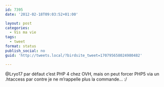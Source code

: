 ```yaml
---
id: 7395
date: '2012-02-18T09:03:52+01:00'

layout: post
categories:
  - Vis ma vie
tags:
  - tweet
format: status
publish_social: no
guid: 'http://tweets.local/?birdsite_tweet=170795658024980482'

---
```


@Lryo17 par défaut c’est PHP 4 chez OVH, mais on peut forcer PHP5 via un .htaccess par contre je ne m’rappelle plus la commande… :/